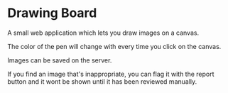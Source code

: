 # Drawing Board
A small web application which lets you draw images on a canvas.

The color of the pen will change with every time you click on the canvas.

Images can be saved on the server.

If you find an image that's inappropriate, you can flag it with the report button and it wont be shown until it has been reviewed manually.
